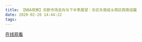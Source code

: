 ```yaml
---
title: 【NBA观察】买断市场走向与下半季展望：东区东南组＆西区西南组篇
date: 2020-02-28 14:44:22
tags:
---
```


<a href="https://www.weibo.com/tv/v/IwgbMckJF?fid=1034:4476883983859728" target="_blank">在线观看</a>